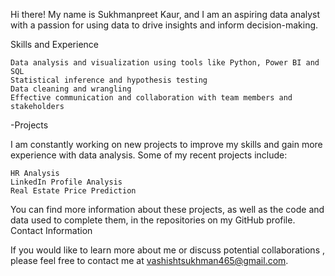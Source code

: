 Hi there! My name is Sukhmanpreet Kaur, and I am an aspiring data analyst with a passion for using data to drive insights and inform decision-making.

Skills and Experience

    Data analysis and visualization using tools like Python, Power BI and SQL
    Statistical inference and hypothesis testing
    Data cleaning and wrangling
    Effective communication and collaboration with team members and stakeholders

-Projects

I am constantly working on new projects to improve my skills and gain more experience with data analysis. Some of my recent projects include:

    HR Analysis
    LinkedIn Profile Analysis
    Real Estate Price Prediction

You can find more information about these projects, as well as the code and data used to complete them, in the repositories on my GitHub profile.
Contact Information

If you would like to learn more about me or discuss potential collaborations , please feel free to contact me at vashishtsukhman465@gmail.com.

<!---
vashisht099/vashisht099 is a ✨ special ✨ repository because its `README.md` (this file) appears on your GitHub profile.
You can click the Preview link to take a look at your changes.
--->
